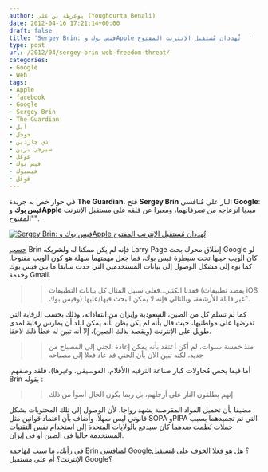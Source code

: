```yaml
---
author: يوغرطة بن علي (Youghourta Benali)
date: 2012-04-16 17:21:14+00:00
draft: false
title: 'Sergey Brin: فيس بوك وApple تُهددان مُستقبل الإنترنت المفتوح  '
type: post
url: /2012/04/sergey-brin-web-freedom-threat/
categories:
- Google
- Web
tags:
- Apple
- facebook
- Google
- Sergey Brin
- The Guardian
- آبل
- جوجل
- ذي جاردين
- سيرجي برين
- غوغل
- فيس بوك
- فيسبوك
- قوقل
---
```


في حوار خص به جريدة **The Guardian**، فتح **Sergey Brin** النار على مُنافسي **Google**: **فيس بوك** و**Apple** مبديا انزعاجه من تصرفاتهما، ومعبرا عن قلقه على مستقبل الإنترنت "المفتوح".




[![Sergey Brin: فيس بوك وApple تُهددان مُستقبل الإنترنت المفتوح](http://www.it-scoop.com/wp-content/uploads/2012/04/sergey-brin.jpg)
](http://www.it-scoop.com/wp-content/uploads/2012/04/sergey-brin.jpg)




[حسب](http://www.guardian.co.uk/technology/2012/apr/15/web-freedom-threat-google-brin) Brin فإنه لم يكن ممكنا له ولشريكه Larry Page إطلاق محرك بحث Google لو كان الويب حينها تحت سيطرة فيس بوك، فما جعل مهمتهما سهلة هو كون الويب مفتوحا. كما نوه إلى مشكل الوصول إلى بيانات المستخدمين التي حدث سابقا ما بين فيس بوك وخدمة Gmail.





<blockquote>

> 
> فقدنا الكثير...فعلى سبيل المثال كل بيانات التطبيقات (يقصد تطبيقات iOS وفيس بوك) غير قابلة للأرشفة، وبالتالي فإنه لا يمكن البحث فيها/عليها".
> 
> 
</blockquote>




كما لم تسلم كل من الصين، السعودية وإيران من انتقاداته، وذلك بحسب الرقابة التي تفرضها على مواطنيها، حيث قال بأنه لم يكن يظن بأنه يمكن لبلد أن يمارس رقابة لمدى طويل على الإنترنت (ويقصد بذلك الصين)، إلا أنه تبين له خطأ ذلك لاحقا.





<blockquote>

> 
> منذ خمسة سنوات، لم أكن أعتقد بأنه يمكن إعادة الجني إلى المصباح من جديد، لكنه تبين الآن بأن الجني قد عاد فعلا إلى مصباحه
> 
> 
</blockquote>




 أما فيما يخص مُحاولات كبار صناعة الترفيه (الأفلام، الموسيقى، وغيرها)، فلقد وصفهم Brin بقوله :





<blockquote>

> 
> إنهم يطلقون النار على أرجلهم، بل ربما يكون الحال أسوأ من ذلك
> 
> 
</blockquote>




مضيفا بأن تحميل المواد المقرصنة يشهد رواجا، لأن الوصول إلى تلك المحتويات بشكل قانوني ليس سهلا. وأضاف بأن اعتماد قوانين مثل SOPA وPIPA التي تم تجميدهما بسبب حملات نُظمت ضدهما كان سيدفع بالولايات المتحدة إلى استخدام نفس التقنيات المستخدمة حاليا في الصين أو في إيران.




في رأيك، ما سبب مُهاجمة Brin لمنافسي Google؟ هل هو فعلا الخوف على مُستقبل الإنترنت؟ أم على مستقبل Google؟
